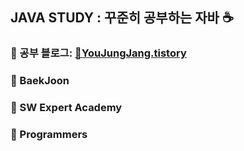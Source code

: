 ## JAVA STUDY : 꾸준히 공부하는 자바 ☕️
### 🔗 공부 블로그: [📖YouJungJang.tistory](https://yuejeong.tistory.com/category/Algorithm/JAVA)
### 🌱 BaekJoon
### 🌱 SW Expert Academy
### 🌱 Programmers  
###    
<br></br>     
   
  
   

 
